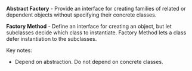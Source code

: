 **Abstract Factory** - Provide an interface for creating families of related or dependent objects without specifying their concrete classes.

**Factory Method** - Define an interface for creating an object, but let subclasses decide which class to instantiate. Factory Method lets a class defer instantiation to the subclasses.

Key notes:
- Depend on abstraction. Do not depend on concrete classes.